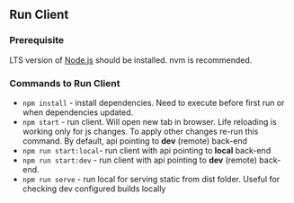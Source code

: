 ## Run Client

### Prerequisite

LTS version of [Node.js](https://nodejs.org) should be installed. nvm is recommended. 

### Commands to Run Client

* `npm install` - install dependencies. Need to execute before first run or when dependencies updated.
* `npm start` - run client. Will open new tab in browser. Life reloading is working only for js changes.
  To apply other changes re-run this command. By default, api pointing to **dev** (remote) back-end
* `npm run start:local`- run client with api pointing to **local** back-end
* `npm run start:dev` - run client with api pointing to **dev** (remote) back-end.
* `npm run serve` - run local for serving static from dist folder. Useful for checking dev configured builds locally
